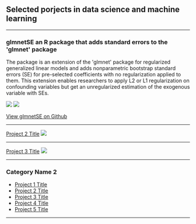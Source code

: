 ## Selected porjects in data science and machine learning

---

### glmnetSE an R package that adds standard errors to the 'glmnet' package

The package is an extension of the 'glmnet' package for regularized generalized linear models and adds nonparametric bootstrap standard errors (SE) for pre-selected coefficients with no regularization applied to them. This extension enables researchers to apply L2 or L1 regularization on confounding variables but get an unregularized estimation of the exogenous variable with SEs.


[![](https://img.shields.io/badge/R%20Studio-white?logo=RStudio&logoColor=blue)](#)
[![](https://img.shields.io/badge/Jupyter-white?logo=Jupyter)](#) 

[View glmnetSE on Github](https://github.com/sebastianbahr/glmnetSE)


---
[Project 2 Title](/pdf/sample_presentation.pdf)
<img src="images/dummy_thumbnail.jpg?raw=true"/>

---
[Project 3 Title](http://example.com/)
<img src="images/dummy_thumbnail.jpg?raw=true"/>

---

### Category Name 2

- [Project 1 Title](http://example.com/)
- [Project 2 Title](http://example.com/)
- [Project 3 Title](http://example.com/)
- [Project 4 Title](http://example.com/)
- [Project 5 Title](http://example.com/)

---



